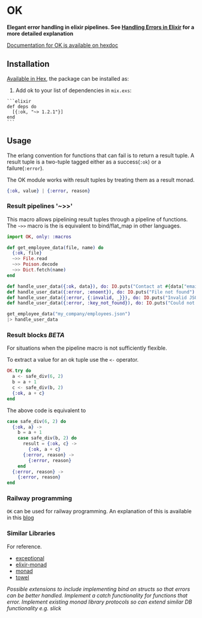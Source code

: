 # OK

**Elegant error handling in elixir pipelines. See [Handling Errors in Elixir](http://insights.workshop14.io/2015/10/18/handling-errors-in-elixir-no-one-say-monad.html) for a more detailed explanation**

[Documentation for OK is available on hexdoc](https://hexdocs.pm/ok)

## Installation

[Available in Hex](https://hex.pm/packages/ok), the package can be installed as:

  1. Add ok to your list of dependencies in `mix.exs`:

    ```elixir
    def deps do
      [{:ok, "~> 1.2.1"}]
    end
    ```

## Usage

The erlang convention for functions that can fail is to return a result tuple.
A result tuple is a two-tuple tagged either as a success(`:ok`) or a failure(`:error`).

The OK module works with result tuples by treating them as a result monad.

```elixir
{:ok, value} | {:error, reason}
```

### Result pipelines '~>>'

This macro allows pipelining result tuples through a pipeline of functions.
The `~>>` macro is the is equivalent to bind/flat_map in other languages.

```elixir
import OK, only: :macros

def get_employee_data(file, name) do
  {:ok, file}
  ~>> File.read
  ~>> Poison.decode
  ~>> Dict.fetch(name)
end

def handle_user_data({:ok, data}), do: IO.puts("Contact at #{data["email"]}")
def handle_user_data({:error, :enoent}), do: IO.puts("File not found")
def handle_user_data({:error, {:invalid, _}}), do: IO.puts("Invalid JSON")
def handle_user_data({:error, :key_not_found}), do: IO.puts("Could not find employee")

get_employee_data("my_company/employees.json")
|> handle_user_data
```

### Result blocks *BETA*

For situations when the pipeline macro is not sufficiently flexible.

To extract a value for an ok tuple use the `<-` operator.

```elixir
OK.try do
  a <- safe_div(6, 2)
  b = a + 1
  c <- safe_div(b, 2)
  {:ok, a + c}
end
```

The above code is equivalent to
```elixir
case safe_div(6, 2) do
  {:ok, a} ->
    b = a + 1
    case safe_div(b, 2) do
      result = {:ok, c} ->
        {:ok, a + c}
      {:error, reason} ->
        {:error, reason}
    end
  {:error, reason} ->
    {:error, reason}
end
```

### Railway programming

`OK` can be used for railway programming.
An explanation of this is available in this [blog](http://www.zohaib.me/railway-programming-pattern-in-elixir/)

### Similar Libraries

For reference.

- [exceptional](https://github.com/expede/exceptional)
- [elixir-monad](https://github.com/nickmeharry/elixir-monad)
- [monad](https://github.com/rmies/monad)
- [towel](https://github.com/knrz/towel)

*Possible extensions to include implementing bind on structs so that errors can be better handled.
Implement a catch functionality for functions that error.
Implement existing monad library protocols so can extend similar DB functionality e.g. slick*
